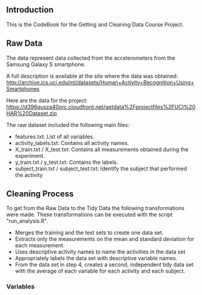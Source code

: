 ## Introduction
This is the CodeBook for the Getting and Cleaning Data Course Project.

## Raw Data
The data represent data collected from the accelerometers from the Samsung Galaxy S smartphone. 

A full description is available at the site where the data was obtained:
http://archive.ics.uci.edu/ml/datasets/Human+Activity+Recognition+Using+Smartphones

Here are the data for the project:
https://d396qusza40orc.cloudfront.net/getdata%2Fprojectfiles%2FUCI%20HAR%20Dataset.zip

The raw dataset included the following main files:

* features.txt: List of all variables.
* activity_labels.txt: Contains all activity names.
* X_train.txt / X_test.txt: Contains all measurements obtained during the experiment.
* y_train.txt / y_test.txt: Contains the labels.
* subject_train.txt / subject_test.txt: Identify the subject that performed the activity

## Cleaning Process
To get from the Raw Data to the Tidy Data the following transformations were made. 
These transformations can be executed with the script "run_analysis.R".
* Merges the training and the test sets to create one data set.
* Extracts only the measurements on the mean and standard deviation for each measurement.
* Uses descriptive activity names to name the activities in the data set
* Appropriately labels the data set with descriptive variable names.
* From the data set in step 4, creates a second, independent tidy data set with the average of each variable for each activity and each subject.

### Variables
